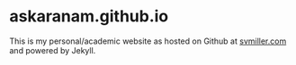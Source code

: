 askaranam.github.io
============

This is my personal/academic website as hosted on Github at [svmiller.com](http://askaranam.github.io) and powered by Jekyll.
